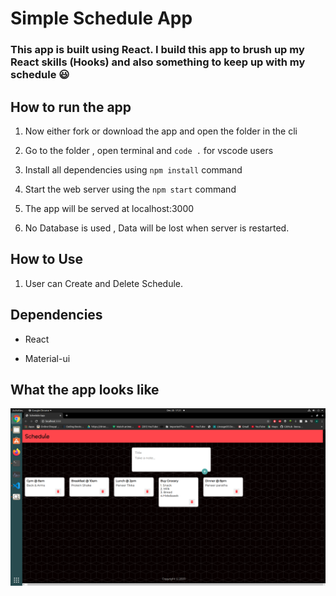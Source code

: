 # Simple Schedule App 

### This app is built using React. I build this app to brush up my **React** skills (**Hooks**) and also something to keep up with my schedule :smiley: 

## How to run the app

1.  Now either fork or download the app and open the folder in the cli

2.  Go to the folder , open terminal and `code .` for vscode users

3.  Install all dependencies using `npm install` command

4.  Start the web server using the `npm start` command

5.  The app will be served at localhost:3000

6.  No Database is used , Data will be lost when server is restarted.

## How to Use

1. User can Create and Delete Schedule.

## Dependencies

- React

- Material-ui

## What the app looks like

![alt text](https://github.com/Flux99/Schedule-React-App/blob/master/Screenshot/Screenshot.png?raw=true)
